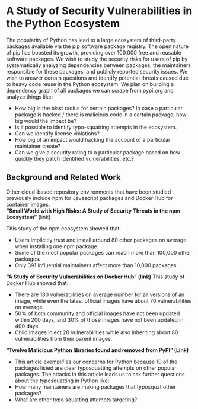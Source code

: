 # A Study of Security Vulnerabilities in the Python Ecosystem
The popularity of Python has lead to a large ecosystem of third-party packages available via the pip software package registry. The open nature of pip has boosted its growth, providing over 100,000 free and reusable software packages. 
We wish to study the security risks for users of pip by systematically analyzing dependencies between packages, the maintainers responsible for these packages, and publicly reported security issues. 
We wish to answer certain questions and identify potential threats caused due to heavy code reuse in the Python ecosystem. We plan on building a dependency graph of all packages we can scrape from pypi.org and analyze things like:  
 - How big is the blast radius for certain packages? In case a particular package is hacked / there is malicious code in a certain package, how big would the impact be?  
 - Is it possible to identify typo-squatting attempts in the ecosystem.
 - Can we identify license violations?
 - How big of an impact would hacking the account of a particular maintainer create?
 - Can we give a security rating to a particular package based on how quickly they patch identified vulnerabilities, etc.?
    
## Background and Related Work
Other cloud-based repository environments that have been studied previously include npm for Javascript packages and Docker Hub for container images.  
__“Small World with High Risks: A Study of Security Threats in the npm Ecosystem”__ (link)  

This study of the npm ecosystem showed that:
 - Users implicitly trust and install around 80 other packages on average when installing one npm package.
 - Some of the most popular packages can reach more than 100,000 other packages. 
 - Only 391 influential maintainers affect more than 10,000 packages.

__“A Study of Security Vulnerabilities on Docker Hub” (link)__
This study of Docker Hub showed that:
 - There are 180 vulnerabilities on average number for all versions of an image, while even the latest official images have about 70 vulnerabilities on average.
 - 50% of both community and official images have not been updated within 200 days, and 30% of those images have not been updated in 400 days.
 - Child images inject 20 vulnerabilities while also inheriting about 80 vulnerabilities from their parent images.

__“Twelve Malicious Python libraries found and removed from PyPI” (Link)__
 - This article exemplifies our concerns for Python because 10 of the packages listed are clear typosquatting attempts on other popular packages. The attacks in this article leads us to ask further questions about the typosquatting in Python like:
 - How many maintainers are making packages that typosquat other packages?
 - What are other typo squatting attempts targeting?



    

